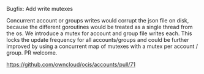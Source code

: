 Bugfix: Add write mutexes

Concurrent account or groups writes would corrupt the json file on disk, because the different goroutines would be treated as a single thread from the os. We introduce a mutex for account and group file writes each. This locks the update frequency for all accounts/groups and could be further improved by using a concurrent map of mutexes with a mutex per account / group. PR welcome.

https://github.com/owncloud/ocis/accounts/pull/71
